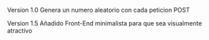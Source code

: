 Version 1.0 
Genera un numero aleatorio con cada peticion POST

Version 1.5
Añadido Front-End minimalista para que sea visualmente atractivo
